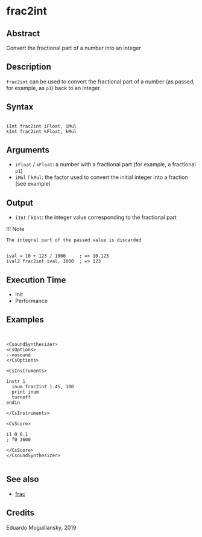 # frac2int

## Abstract

Convert the fractional part of a number into an integer


## Description

`frac2int` can be used to convert the fractional part of a number (as passed,
for example, as `p1`) back to an integer.

## Syntax

```csound

iInt frac2int iFloat, iMul
kInt frac2int kFloat, kMul

```

## Arguments

* `iFloat` / `kFloat`: a number with a fractional part (for example, a
  fractional `p1`)
* `iMul` / `kMul`: the factor used to convert the initial integer into a
  fraction (see example)

## Output

* `iInt` / `kInt`: the integer value corresponding to the fractional part

!!! Note

    The integral part of the passed value is discarded


```csound

ival = 10 + 123 / 1000     ; => 10.123
ival2 frac2int ival, 1000  ; => 123
```

## Execution Time

* Init
* Performance

## Examples

```csound


<CsoundSynthesizer>
<CsOptions>
--nosound
</CsOptions>

<CsInstruments>

instr 1
  inum frac2int 1.45, 100
  print inum
  turnoff
endin

</CsInstruments>

<CsScore>

i1 0 0.1
; f0 3600

</CsScore>
</CsoundSynthesizer>


```


## See also

* [frac](http://www.csound.com/docs/manual/frac.html)

## Credits

Eduardo Moguillansky, 2019
